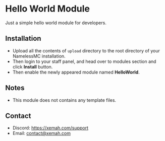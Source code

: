 # Hello World Module
Just a simple hello world module for developers.

## Installation
- Upload all the contents of `upload` directory to the root directory of your NamelessMC installation.
- Then login to your staff panel, and head over to modules section and click **Install** button.
- Then enable the newly appeared module named **HelloWorld**.

## Notes
- This module does not contains any template files.

## Contact
- Discord: https://xemah.com/support
- Email: contact@xemah.com